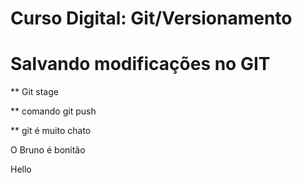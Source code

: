 # Curso Digital: Git/Versionamento

# Salvando modificações no GIT

** Git stage

** comando git push

** git é muito chato

O Bruno é bonitão

Hello

